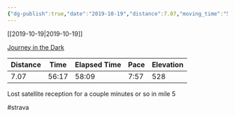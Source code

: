 ```yaml
---
{"dg-publish":true,"date":"2019-10-19","distance":7.07,"moving_time":"56:17","elapsed_time":"58:09","pace":"7:57","total_elevation_gain":528,"url":"https://www.strava.com/activities/2802057635","permalink":"/01-personal/strava/2019-10-19-journey-in-the-dark/","dgPassFrontmatter":true}
---
```



[[2019-10-19\|2019-10-19]]

[Journey in the Dark](https://www.strava.com/activities/2802057635)

| Distance | Time  | Elapsed Time | Pace | Elevation |
| -------- | ----- | ------------ | ---- | --------- |
| 7.07     | 56:17 | 58:09        | 7:57 | 528       |


Lost satellite reception for a couple minutes or so in mile 5

#strava
